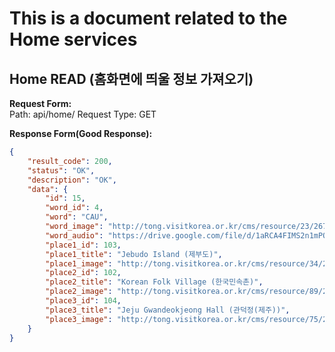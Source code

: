 # This is a document related to the Home services

## Home READ (홈화면에 띄울 정보 가져오기)
__Request Form:__   
Path: api/home/
Request Type: GET   
   
  
__Response Form(Good Response):__
```json
{
    "result_code": 200,
    "status": "OK",
    "description": "OK",
    "data": {
        "id": 15,
        "word_id": 4,
        "word": "CAU",
        "word_image": "http://tong.visitkorea.or.kr/cms/resource/23/2678623_image2_1.jpg",
        "word_audio": "https://drive.google.com/file/d/1aRCA4FIMS2n1mPOUEi1WMMSKlxUOXfR9/view?usp=sharing",
        "place1_id": 103,
        "place1_title": "Jebudo Island (제부도)",
        "place1_image": "http://tong.visitkorea.or.kr/cms/resource/34/2482734_image2_1.jpg",
        "place2_id": 102,
        "place2_title": "Korean Folk Village (한국민속촌)",
        "place2_image": "http://tong.visitkorea.or.kr/cms/resource/89/2612489_image2_1.jpg",
        "place3_id": 104,
        "place3_title": "Jeju Gwandeokjeong Hall (관덕정(제주))",
        "place3_image": "http://tong.visitkorea.or.kr/cms/resource/75/2513575_image2_1.jpg"
    }
}
```
